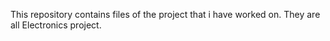 This repository contains files of the project that i have worked on. They are all Electronics project.
